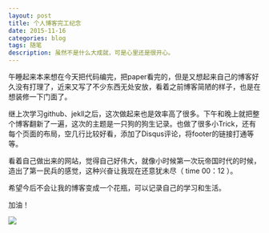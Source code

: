 ```yaml
---
layout: post
title: 个人博客完工纪念
date: 2015-11-16
categories: blog
tags: 随笔
description: 虽然不是什么大成就，可是心里还是很开心。
---
```



午睡起来本来想在今天把代码编完，把paper看完的，但是又想起来自己的博客好久没有打理了，近来又写了不少东西无处安放，看着之前博客简陋的样子，也是在想装修一下门面了。

继上次学习github、jekll之后，这次做起来也是效率高了很多。下午和晚上就把整个博客翻新了一遍，这次的主题是一只狗的狗生记录。也做了很多小Trick，还有每个页面的布局，空几行比较好看，添加了Disqus评论，将footer的链接打通等等。

看着自己做出来的网站，觉得自己好伟大，就像小时候第一次玩帝国时代的时候，造出了第一民兵的感觉，这种兴奋让我现在还意犹未尽（ time 00：12 ）。

希望今后不会让我的博客变成一个花瓶，可以记录自己的学习和生活。

加油！

![](http://i5.tietuku.com/7c3039ff37db1199.jpg)
